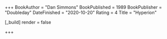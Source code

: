 +++
BookAuthor = "Dan Simmons"
BookPublished = 1989
BookPublisher = "Doubleday"
DateFinished = "2020-10-20"
Rating = 4
Title = "Hyperion"

[_build]
  render = false

+++

